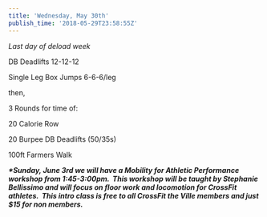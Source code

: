 ```yaml
---
title: 'Wednesday, May 30th'
publish_time: '2018-05-29T23:58:55Z'
---
```


*Last day of deload week*

DB Deadlifts 12-12-12

Single Leg Box Jumps 6-6-6/leg

then,

3 Rounds for time of:

20 Calorie Row

20 Burpee DB Deadlifts (50/35s)

100ft Farmers Walk

***\*Sunday, June 3rd we will have a Mobility for Athletic Performance
workshop from 1:45-3:00pm.  This workshop will be taught by Stephanie
Bellissimo and will focus on floor work and locomotion for CrossFit
athletes.  This intro class is free to all CrossFit the Ville members
and just \$15 for non members.***
